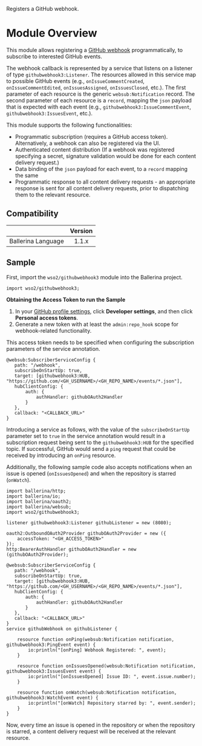 Registers a GitHub webhook.

# Module Overview

This module allows registering a [GitHub webhook](https://developer.github.com/webhooks/) programmatically, 
to subscribe to interested GitHub events.

The webhook callback is represented by a service that listens on a listener of type `githubwebhook3:Listener`.
The resources allowed in this service map to possible GitHub events (e.g., `onIssueCommentCreated`, 
`onIssueCommentEdited`, `onIssuesAssigned`, `onIssuesClosed`, etc.). 
The first parameter of each resource is the generic `websub:Notification` record. The second parameter of each 
resource is a `record`, mapping the `json` payload that is expected with each event (e.g., `githubwebhook3:IssueCommentEvent`, 
`githubwebhook3:IssuesEvent`, etc.).

This module supports the following functionalities:
- Programmatic subscription (requires a GitHub access token). Alternatively, a webhook can also be registered via the UI.
- Authenticated content distribution (If a webhook was registered specifying a secret, signature validation would 
be done for each content delivery request.)
- Data binding of the `json` payload for each event, to a `record` mapping the same
- Programmatic response to all content delivery requests - an appropriate response is sent for all content delivery 
requests, prior to dispatching them to the relevant resource.

## Compatibility
|                             |       Version               |
|:---------------------------:|:---------------------------:|
| Ballerina Language          | 1.1.x                     |

## Sample

First, import the `wso2/githubwebhook3` module into the Ballerina project.

```ballerina
import wso2/githubwebhook3;
```

**Obtaining the Access Token to run the Sample**

1. In your [GitHub profile settings](https://github.com/settings/profile), click **Developer settings**, and then click **Personal access tokens**.
2. Generate a new token with at least the `admin:repo_hook` scope for webhook-related functionality.

This access token needs to be specified when configuring the subscription parameters of the service annotation.
```ballerina
@websub:SubscriberServiceConfig {
   path: "/webhook",
   subscribeOnStartUp: true,
   target: [githubwebhook3:HUB, "https://github.com/<GH_USERNAME>/<GH_REPO_NAME>/events/*.json"],
   hubClientConfig: {
       auth: {
           authHandler: githubOAuth2Handler
       }
   },
   callback: "<CALLBACK_URL>"
}
```

Introducing a service as follows, with the value of the `subscribeOnStartUp` parameter set to `true` in the service annotation would result in 
a subscription request being sent to the `githubwebhook3:HUB` for the specified topic. If successful, GitHub would send a 
`ping` request that could be received by introducing an `onPing` resource.

Additionally, the following sample code also accepts notifications when an issue is opened (`onIssuesOpened`) and 
when the repository is starred (`onWatch`).

```ballerina
import ballerina/http;
import ballerina/io;
import ballerina/oauth2;
import ballerina/websub;
import wso2/githubwebhook3;

listener githubwebhook3:Listener githubListener = new (8080);

oauth2:OutboundOAuth2Provider githubOAuth2Provider = new ({
    accessToken: "<GH_ACCESS_TOKEN>"
});
http:BearerAuthHandler githubOAuth2Handler = new (githubOAuth2Provider);

@websub:SubscriberServiceConfig {
   path: "/webhook",
   subscribeOnStartUp: true,
   target: [githubwebhook3:HUB, "https://github.com/<GH_USERNAME>/<GH_REPO_NAME>/events/*.json"],
   hubClientConfig: {
       auth: {
           authHandler: githubOAuth2Handler
       }
   },
   callback: "<CALLBACK_URL>"
}
service githubWebhook on githubListener {

    resource function onPing(websub:Notification notification, githubwebhook3:PingEvent event) {
        io:println("[onPing] Webhook Registered: ", event);
    }

    resource function onIssuesOpened(websub:Notification notification, githubwebhook3:IssuesEvent event) {
        io:println("[onIssuesOpened] Issue ID: ", event.issue.number);
    }

    resource function onWatch(websub:Notification notification, githubwebhook3:WatchEvent event) {
        io:println("[onWatch] Repository starred by: ", event.sender);
    }
}
```

Now, every time an issue is opened in the repository or when the repository is starred, a content delivery request 
will be received at the relevant resource.
